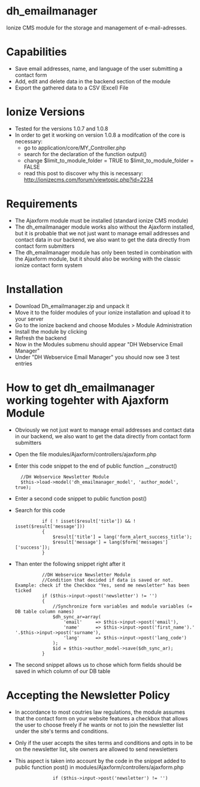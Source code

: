 # dh_emailmanager
Ionize CMS module for the storage and management of e-mail-adresses.

# Capabilities
- Save email addresses, name, and language of the user submitting a contact form
- Add, edit and delete data in the backend section of the module
- Export the gathered data to a CSV (Excel) File

# Ionize Versions
- Tested for the versions 1.0.7 and 1.0.8
- In order to get it working on version 1.0.8 a modifcation of the core is necessary:
  + go to application/core/MY_Controller.php
  + search for the declaration of the function output()
  + change $limit_to_module_folder = TRUE  to  $limit_to_module_folder = FALSE
  + read this post to discover why this is necessary: http://ionizecms.com/forum/viewtopic.php?id=2234

# Requirements
- The Ajaxform module must be installed (standard ionize CMS module)
- The dh_emailmanager module works also without the Ajaxform installed, but it is probable that we not just want to manage email addresses and contact data in our backend, we also want to get the data directly from contact form submitters
- The dh_emailmanager module has only been tested in combination with the Ajaxform module, but it should also be working with the classic ionize contact form system

# Installation
- Download Dh_emailmanager.zip and unpack it
- Move it to the folder modules of your ionize installation and upload it to your server
- Go to the ionize backend and choose Modules > Module Administration
- Install the module by clicking
- Refresh the backend
- Now in the Modules submenu should appear "DH Webservice Email Manager"
- Under "DH Webservice Email Manager" you should now see 3 test entries

# How to get dh_emailmanager working togehter with Ajaxform Module
- Obviously we not just want to manage email addresses and contact data in our backend, we also want to get the data directly from contact form submitters
- Open the file modules/Ajaxform/controllers/ajaxform.php
- Enter this code snippet to the end of public function __construct()

		//DH Webservice Newsletter Module
        $this->load->model('dh_emailmanager_model', 'author_model', true);

- Enter a second code snippet to public function post()
- Search for this code

				if ( ! isset($result['title']) && ! isset($result['message']))
				{
					$result['title'] = lang('form_alert_success_title');
					$result['message'] = lang($form['messages']['success']);
				}

- Than enter the following snippet right after it

				//DH Webservice Newsletter Module
				//Condition that decided if data is saved or not. Example: check if the Checkbox "Yes, send me newsletter" has been ticked
				if ($this->input->post('newsletter') != '')
				{				
					//Synchronize form variables and module variables (= DB table column names)
					$dh_sync_ar=array(
						'email'		=> $this->input->post('email'),
						'name'		=> $this->input->post('first_name').' '.$this->input->post('surname'),
						'lang'		=> $this->input->post('lang_code')
					);
					$id = $this->author_model->save($dh_sync_ar);
				}		

- The second snippet allows us to chose which form fields should be saved in which column of our DB table

# Accepting the Newsletter Policy
- In accordance to most coutries law regulations, the module assumes that the contact form on your website features a checkbox that allows the user to choose freely if he wants or not to join the newsletter list under the site's terms and conditions.
- Only if the user accepts the sites terms and conditions and opts in to be on the newsletter list, site owners are allowed to send newsletters
- This aspect is taken into account by the code in the snippet added to public function post() in modules/Ajaxform/controllers/ajaxform.php

					if ($this->input->post('newsletter') != '')
